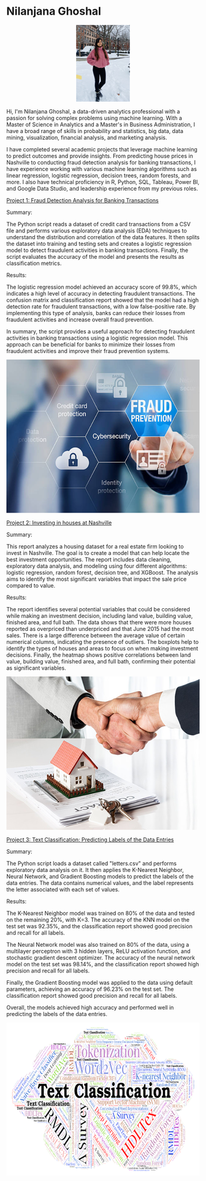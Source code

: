 # Nilanjana Ghoshal 

<p align="center">
  <img src="images/IMG_8909.jpg" height=200px>
</p>

Hi, I'm Nilanjana Ghoshal, a data-driven analytics professional with a passion for solving complex problems using machine learning. With a Master of Science in Analytics and a Master's in Business Administration, I have a broad range of skills in probability and statistics, big data, data mining, visualization, financial analysis, and marketing analysis.

I have completed several academic projects that leverage machine learning to predict outcomes and provide insights. From predicting house prices in Nashville to conducting fraud detection analysis for banking transactions, I have experience working with various machine learning algorithms such as linear regression, logistic regression, decision trees, random forests, and more. I also have technical proficiency in R, Python, SQL, Tableau, Power BI, and Google Data Studio, and leadership experience from my previous roles.



[Project 1: Fraud Detection Analysis for Banking Transactions](https://github.com/nilanjanaghoshal/Fraud-Detection-Analysis-for-Banking-Transactions)

Summary:

The Python script reads a dataset of credit card transactions from a CSV file and performs various exploratory data analysis (EDA) techniques to understand the distribution and correlation of the data features. It then splits the dataset into training and testing sets and creates a logistic regression model to detect fraudulent activities in banking transactions. Finally, the script evaluates the accuracy of the model and presents the results as classification metrics.

Results:

The logistic regression model achieved an accuracy score of 99.8%, which indicates a high level of accuracy in detecting fraudulent transactions. The confusion matrix and classification report showed that the model had a high detection rate for fraudulent transactions, with a low false-positive rate. By implementing this type of analysis, banks can reduce their losses from fraudulent activities and increase overall fraud prevention.

In summary, the script provides a useful approach for detecting fraudulent activities in banking transactions using a logistic regression model. This approach can be beneficial for banks to minimize their losses from fraudulent activities and improve their fraud prevention systems.

<img src="images/istockphoto-585806700-612x612.jpg" height=400px>

[Project 2: Investing in houses at Nashville](https://github.com/nilanjanaghoshal/Nashville_house_price-prediction)

Summary:

This report analyzes a housing dataset for a real estate firm looking to invest in Nashville. The goal is to create a model that can help locate the best investment opportunities. The report includes data cleaning, exploratory data analysis, and modeling using four different algorithms: logistic regression, random forest, decision tree, and XGBoost. The analysis aims to identify the most significant variables that impact the sale price compared to value.

Results:

The report identifies several potential variables that could be considered while making an investment decision, including land value, building value, finished area, and full bath. The data shows that there were more houses reported as overpriced than underpriced and that June 2015 had the most sales. There is a large difference between the average value of certain numerical columns, indicating the presence of outliers. The boxplots help to identify the types of houses and areas to focus on when making investment decisions. Finally, the heatmap shows positive correlations between land value, building value, finished area, and full bath, confirming their potential as significant variables.

<img src="images/house sale.jpg" height=400px>

[Project 3: Text Classification: Predicting Labels of the Data Entries](https://github.com/nilanjanaghoshal/Text-classification)

Summary:

The Python script loads a dataset called "letters.csv" and performs exploratory data analysis on it. It then applies the K-Nearest Neighbor, Neural Network, and Gradient Boosting models to predict the labels of the data entries. The data contains numerical values, and the label represents the letter associated with each set of values.

Results:

The K-Nearest Neighbor model was trained on 80% of the data and tested on the remaining 20%, with K=3. The accuracy of the KNN model on the test set was 92.35%, and the classification report showed good precision and recall for all labels.

The Neural Network model was also trained on 80% of the data, using a multilayer perceptron with 3 hidden layers, ReLU activation function, and stochastic gradient descent optimizer. The accuracy of the neural network model on the test set was 98.14%, and the classification report showed high precision and recall for all labels.

Finally, the Gradient Boosting model was applied to the data using default parameters, achieving an accuracy of 96.23% on the test set. The classification report showed good precision and recall for all labels.

Overall, the models achieved high accuracy and performed well in predicting the labels of the data entries.

<img src="images/text classification.png" height=400px>
